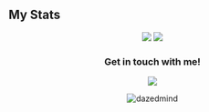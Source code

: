 


<h2> My Stats </h2>
<div align=center>
<img src="https://github-readme-stats.vercel.app/api?username=dazedmind&show_icons=true&hide=prs,issues&theme=ayu-mirage&bg_color=0d1117&hide_border=true">
<img src="https://github-readme-stats.vercel.app/api/top-langs/?username=dazedmind&show_icons=true&theme=ayu-mirage&include_all_commits=true&layout=compact&hide_border=true&bg_color=0d1117">
</div>

<h3 align="center">Get in touch with me!</h3>
<p align="center">
<a href = "https://www.linkedin.com/in/johnallenvalena/"><img src="https://img.icons8.com/fluent/48/000000/linkedin.png"/></a>
</p>


<p align="center"> <img src="https://komarev.com/ghpvc/?username=dazedmind&label=Profile%20views&color=333333&style=flat" alt="dazedmind" /> </p>

